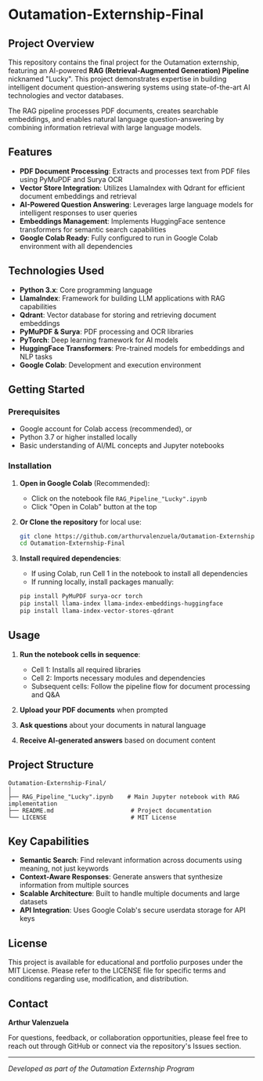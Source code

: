 # Outamation-Externship-Final

## Project Overview

This repository contains the final project for the Outamation externship, featuring an AI-powered **RAG (Retrieval-Augmented Generation) Pipeline** nicknamed "Lucky". This project demonstrates expertise in building intelligent document question-answering systems using state-of-the-art AI technologies and vector databases.

The RAG pipeline processes PDF documents, creates searchable embeddings, and enables natural language question-answering by combining information retrieval with large language models.

## Features

- **PDF Document Processing**: Extracts and processes text from PDF files using PyMuPDF and Surya OCR
- **Vector Store Integration**: Utilizes LlamaIndex with Qdrant for efficient document embeddings and retrieval
- **AI-Powered Question Answering**: Leverages large language models for intelligent responses to user queries
- **Embeddings Management**: Implements HuggingFace sentence transformers for semantic search capabilities
- **Google Colab Ready**: Fully configured to run in Google Colab environment with all dependencies

## Technologies Used

- **Python 3.x**: Core programming language
- **LlamaIndex**: Framework for building LLM applications with RAG capabilities
- **Qdrant**: Vector database for storing and retrieving document embeddings
- **PyMuPDF & Surya**: PDF processing and OCR libraries
- **PyTorch**: Deep learning framework for AI models
- **HuggingFace Transformers**: Pre-trained models for embeddings and NLP tasks
- **Google Colab**: Development and execution environment

## Getting Started

### Prerequisites

- Google account for Colab access (recommended), or
- Python 3.7 or higher installed locally
- Basic understanding of AI/ML concepts and Jupyter notebooks

### Installation

1. **Open in Google Colab** (Recommended):
   - Click on the notebook file `RAG_Pipeline_"Lucky".ipynb`
   - Click "Open in Colab" button at the top

2. **Or Clone the repository** for local use:
   ```bash
   git clone https://github.com/arthurvalenzuela/Outamation-Externship-Final.git
   cd Outamation-Externship-Final
   ```

3. **Install required dependencies**:
   - If using Colab, run Cell 1 in the notebook to install all dependencies
   - If running locally, install packages manually:
   ```bash
   pip install PyMuPDF surya-ocr torch
   pip install llama-index llama-index-embeddings-huggingface
   pip install llama-index-vector-stores-qdrant
   ```

## Usage

1. **Run the notebook cells in sequence**:
   - Cell 1: Installs all required libraries
   - Cell 2: Imports necessary modules and dependencies
   - Subsequent cells: Follow the pipeline flow for document processing and Q&A

2. **Upload your PDF documents** when prompted

3. **Ask questions** about your documents in natural language

4. **Receive AI-generated answers** based on document content

## Project Structure

```
Outamation-Externship-Final/
│
├── RAG_Pipeline_"Lucky".ipynb    # Main Jupyter notebook with RAG implementation
├── README.md                      # Project documentation
└── LICENSE                        # MIT License
```

## Key Capabilities

- **Semantic Search**: Find relevant information across documents using meaning, not just keywords
- **Context-Aware Responses**: Generate answers that synthesize information from multiple sources
- **Scalable Architecture**: Built to handle multiple documents and large datasets
- **API Integration**: Uses Google Colab's secure userdata storage for API keys

## License

This project is available for educational and portfolio purposes under the MIT License. Please refer to the LICENSE file for specific terms and conditions regarding use, modification, and distribution.

## Contact

**Arthur Valenzuela**

For questions, feedback, or collaboration opportunities, please feel free to reach out through GitHub or connect via the repository's Issues section.

---

*Developed as part of the Outamation Externship Program*
